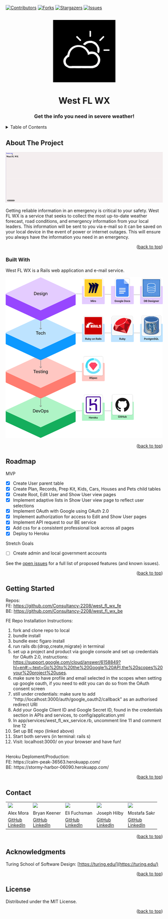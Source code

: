 [![Contributors][contributors-shield]][contributors-url]
[![Forks][forks-shield]][forks-url]
[![Stargazers][stars-shield]][stars-url]
[![Issues][issues-shield]][issues-url]

<!-- PROJECT LOGO -->
<br />
<div align="center">
  <a href="https://github.com/Consultancy-2208/west_fl_wx_fe">
    <img src="lib/assets/consultancy.jpeg" alt="Logo" width="200" height="200">
  </a>

  <h1 align="center">West FL WX</h3>

  <h3 align="center">
    Get the info you need in severe weather!
  </h3>
</div>

<!-- TABLE OF CONTENTS -->
<details>
  <summary>Table of Contents</summary>
  <ol>
    <li>
      <a href="#about-the-project">About The Project</a>
      <ul>
        <li><a href="#built-with">Built With</a></li>
      </ul>
    </li>
    <li><a href="#roadmap">Roadmap</a></li>
    <li><a href="#getting-started">Getting Started</a></li>
    <li><a href="#contact">Contact</a></li>
    <li><a href="#acknowledgments">Acknowledgments</li>
    <li><a href="#license">License</a></li></a>
  </ol>
</details>

<!-- ABOUT THE PROJECT -->
## About The Project

![Product Demo](lib/assets/demo.gif)

Getting reliable information in an emergency is critical to your safety. West FL WX is a service that seeks to collect the most up-to-date weather forecast, road conditions, and emergency information from your local leaders. This information will be sent to you via e-mail so it can be saved on your local device in the event of power or internet outages. This will ensure you always have the information you need in an emergency.

<p align="right">(<a href="#top">back to top</a>)</p>

### Built With

West FL WX is a Rails web application and e-mail service.

<img src="lib/assets//tech-stack.png" alt="Tech-Stack">

<p align="right">(<a href="#top">back to top</a>)</p>

<!-- ROADMAP -->
## Roadmap

MVP

* [x] Create User parent table
* [x] Create Plan, Records, Prep Kit, Kids, Cars, Houses and Pets child tables
* [x] Create Root, Edit User and Show User view pages
* [x] Implement adaptive lists in Show User view page to reflect user selections
* [x] Implement OAuth with Google using OAuth 2.0
* [x] Implement authorization for access to Edit and Show User pages 
* [x] Implement API request to our BE service
* [x] Add css for a consistent professional look across all pages
* [x] Deploy to Heroku

Stretch Goals

* [ ] Create admin and local government accounts

See the [open issues](https://github.com/Consultancy-2208/west_fl_wx_fe/issues) for a full list of proposed features (and known issues).

<p align="right">(<a href="#top">back to top</a>)</p>

<!-- GETTING STARTED -->
## Getting Started
Repos:<br />
FE: https://github.com/Consultancy-2208/west_fl_wx_fe <br />
BE: https://github.com/Consultancy-2208/west_fl_wx_be <br />

FE Repo Installation Instructions:
1. fork and clone repo to local
1. bundle install
1. bundle exec figaro install
1. run rails db:{drop,create,migrate} in terminal
1. set up a project and product via google console and set up credentials for OAuth 2.0, instructions: https://support.google.com/cloud/answer/6158849?hl=en#:~:text=Go%20to%20the%20Google%20API,the%20scopes%20your%20project%20uses.
1. make sure to have profile and email selected in the scopes when setting up google oauth, if you need to edit you can do so from the OAuth consent screen
1. still under credentials: make sure to add "http://localhost:3000/auth/google_oauth2/callback" as an authorised redirect URI 
1. Add your Google Client ID and Google Secret ID, found in the credentials section in APIs and services, to config/application.yml
1. In app/services/west_fl_wx_service.rb, uncomment line 11 and comment line 12
1. Set up BE repo (linked above)
1. Start both servers (in terminal: rails s)
1. Visit: localhost:3000/ on your browser and have fun!
<br />
Heroku Deploment/Production:<br />
FE: https://calm-peak-36563.herokuapp.com/<br />
BE: https://stormy-harbor-06090.herokuapp.com/<br />

<p align="right">(<a href="#top">back to top</a>)</p>

<!-- CONTACT -->
## Contact

<table>
  <tr>
    <td><img src="https://avatars.githubusercontent.com/u/89422302?v=4" width='150'></td>
    <td><img src="https://avatars.githubusercontent.com/u/101418582?s=150&v=4"></td>
    <td><img src="https://avatars.githubusercontent.com/u/104859844?s=150&v=4"></td>
    <td><img src="https://avatars.githubusercontent.com/u/108031077?s=150&v=4"></td>
    <td><img src="https://avatars.githubusercontent.com/u/110377741?s=150&v=4" width='150'></td>
  </tr>
  <tr>
    <td>Alex Mora</td>
    <td>Bryan Keener</td>
    <td>Eli Fuchsman</td>
    <td>Joseph Hilby</td>
    <td>Mostafa Sakr</td>
  </tr>
  <tr>
    <td>
      <a href="https://github.com/AlexMR-93">GitHub</a><br>
      <a href="https://www.linkedin.com/in/alex-m-b25902240/">LinkedIn</a>
    </td>
    <td>
      <a href="https://github.com/bkeener7">GitHub</a><br>
      <a href="https://www.linkedin.com/in/bkeener/">LinkedIn</a>
    </td>
    <td>
      <a href="https://github.com/efuchsman">GitHub</a><br>
      <a href="https://www.linkedin.com/in/elifuchsman/">LinkedIn</a>
    </td>
    <td>
      <a href="https://github.com/josephhilby">GitHub</a><br>
      <a href="https://www.linkedin.com/in/josephmhilby/">LinkedIn</a>
    </td>
    <td>
      <a href="https://github.com/msakr21">GitHub</a><br>
      <a href="https://www.linkedin.com/in/mostafasakr16">LinkedIn</a>
    </td>
  </tr>
</table>

<p align="right">(<a href="#top">back to top</a>)</p>

<!-- ACKNOWLEDGMENTS -->
## Acknowledgments

Turing School of Software Design: [https://turing.edu/](https://turing.edu/)

<p align="right">(<a href="#top">back to top</a>)</p>

<!-- LICENSE -->
## License

Distributed under the MIT License.

<p align="right">(<a href="#top">back to top</a>)</p>

<!-- MARKDOWN LINKS & IMAGES -->
<!-- https://www.markdownguide.org/basic-syntax/#reference-style-links -->
[contributors-shield]: https://img.shields.io/github/contributors/Consultancy-2208/west_fl_wx_fe.svg?style=for-the-badge
[contributors-url]: https://github.com/Consultancy-2208/west_fl_wx_fe/graphs/contributors
[forks-shield]: https://img.shields.io/github/forks/Consultancy-2208/west_fl_wx_fe.svg?style=for-the-badge
[forks-url]: https://github.com/Consultancy-2208/west_fl_wx_fe/network/members
[stars-shield]: https://img.shields.io/github/stars/Consultancy-2208/west_fl_wx_fe.svg?style=for-the-badge
[stars-url]: https://github.com/Consultancy-2208/west_fl_wx_fe/stargazers
[issues-shield]: https://img.shields.io/github/issues/Consultancy-2208/west_fl_wx_fe.svg?style=for-the-badge
[issues-url]: https://github.com/Consultancy-2208/west_fl_wx_fe/issues
